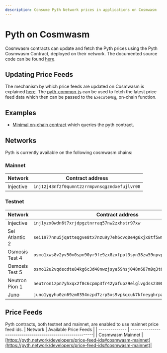 ```yaml
---
description: Consume Pyth Network prices in applications on Cosmwasm
---
```


# Pyth on Cosmwasm

Cosmwasm contracts can update and fetch the Pyth prices using the Pyth Cosmwasm Contract, deployed on their network. The documented source code can be found [here](https://github.com/pyth-network/pyth-crosschain/tree/main/target_chains/cosmwasm/contracts/pyth).

## Updating Price Feeds

The mechanism by which price feeds are updated on Cosmwasm is explained [here](./pythnet-price-feeds.md). The [pyth-common-js](https://github.com/pyth-network/pyth-crosschain/tree/main/target_chains/cosmwasm/sdk/js) can be used to fetch the latest price feed data which then can be passed to the `ExecuteMsg`, on-chain function.

## Examples
- [Minimal on-chain contract](https://github.com/pyth-network/pyth-crosschain/blob/main/target_chains/cosmwasm/examples/cw-contract) which queries the pyth contract. 

## Networks

Pyth is currently available on the following cosmwasm chains: 
### Mainnet
| Network   | Contract address                             |
| --------- | -------------------------------------------- |
| Injective | `inj12j43nf2f0qumnt2zrrmpvnsqgzndxefujlvr08` |

### Testnet
| Network   | Contract address                             |
| --------- | -------------------------------------------- |
| Injective | `inj1yzx0wdn6t7xrjdpgztnrraq57nw2zxhstr97xw` |
| Sei Atlantic 2 | `sei1977nnu5jqatteqgve8tx7nzu9y7eh6cvq0e4g6xjx8tf5wm4nkmsfljunh` |
| Osmosis Test 4 | `osmo1xws8v2yv50v0spn90yr9fe9zx8zxfppl3syn38zw59npvp8dd70sutnvsm` |
| Osmosis Test 5 | `osmo12u2vqdecdte84kg6c3d40nwzjsya59hsj048n687m9q3t6wdmqgsq6zrlx` |
| Neutron Pion 1 | `neutron1zpn7yhxqx2f0c6cpmp3fr42yafupz9elglvgdss2300c847ph0hsgurhlj` |
| Juno | `juno1ygyhu0zn69zm0354nzpd7zrp5xs9vpkqcuk7kfneyghrpa87msmqeskxqa` |

## Price Feeds
Pyth contracts, both testnet and mainnet, are enabled to use mainnet price feed ids. 
| Network | Available Price Feeds                                             |
| -------------- | -----------------------------------------------------------|
| Cosmwasm Mainnet  |[https://pyth.network/developers/price-feed-ids#cosmwasm-mainnet](https://pyth.network/developers/price-feed-ids#cosmwasm-mainnet)|
